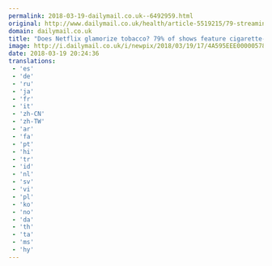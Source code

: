 ```yaml
---
permalink: 2018-03-19-dailymail.co.uk--6492959.html
original: http://www.dailymail.co.uk/health/article-5519215/79-streaming-shows-feature-cigarette-smoking.html?ITO=1490&ns_mchannel=rss&ns_campaign=1490
domain: dailymail.co.uk
title: "Does Netflix glamorize tobacco? 79% of shows feature cigarette-smoking"
image: http://i.dailymail.co.uk/i/newpix/2018/03/19/17/4A595EEE00000578-0-image-a-3_1521481431272.jpg
date: 2018-03-19 20:24:36
translations: 
 - 'es'
 - 'de'
 - 'ru'
 - 'ja'
 - 'fr'
 - 'it'
 - 'zh-CN'
 - 'zh-TW'
 - 'ar'
 - 'fa'
 - 'pt'
 - 'hi'
 - 'tr'
 - 'id'
 - 'nl'
 - 'sv'
 - 'vi'
 - 'pl'
 - 'ko'
 - 'no'
 - 'da'
 - 'th'
 - 'ta'
 - 'ms'
 - 'hy'
---
```


